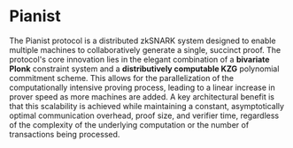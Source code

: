 # Pianist

The Pianist protocol is a distributed zkSNARK system designed to enable multiple machines to collaboratively generate a single, succinct proof. The protocol's core innovation lies in the elegant combination of a **bivariate Plonk** constraint system and a **distributively computable KZG** polynomial commitment scheme. This allows for the parallelization of the computationally intensive proving process, leading to a linear increase in prover speed as more machines are added. A key architectural benefit is that this scalability is achieved while maintaining a constant, asymptotically optimal communication overhead, proof size, and verifier time, regardless of the complexity of the underlying computation or the number of transactions being processed.   

